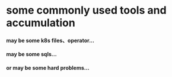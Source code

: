# some commonly used tools and accumulation

#### may be some k8s files、operator...

#### may be some sqls...

#### or may be some hard problems...
